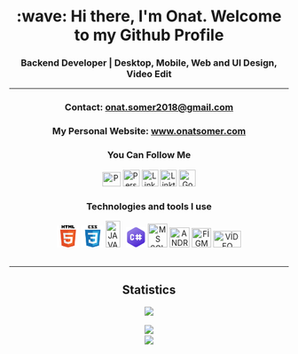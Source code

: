 <div align="center">

<h1> :wave: Hi there, I'm Onat. Welcome to my Github Profile </h1>
 <h3>Backend Developer | Desktop, Mobile, Web and UI Design, Video Edit</h3>
<hr>
</div>

<div align="center">
 
  ### Contact: <a href="mailto:onat.somer2018@gmail.com">onat.somer2018@gmail.com</a>
  ### My Personal Website: <a href="https://onatsomer.com" target="_blank">www.onatsomer.com</a>
</div>

<div align="center">
 
### You Can Follow Me
[<img height="26" width="33" src="https://cdn.discordapp.com/emojis/833150217242804285.png?size=96" title="Personal Twitter" />][twitter]
[<img height="30" width="30" src="https://cdn.discordapp.com/emojis/816305652242055188.png?size=96" title="Personal İnstagram" />][instagram]
[<img height="30" width="30" src="https://cdn.discordapp.com/emojis/922224305033601084.png?size=96" title="Linkedin" />][linkedn]
[<img height="30" width="30" src="https://cdn.discordapp.com/emojis/895117089638060052.png?size=96" title="Linktree" />][linktree]
[<img height="30" width="30" src="https://cdn.discordapp.com/emojis/972590731413843998.png?size=96" title="Google Play Developer Page" />][googleplay]
</div>

<div align="center">

### Technologies and tools I use
<img src="https://raw.githubusercontent.com/github/explore/80688e429a7d4ef2fca1e82350fe8e3517d3494d/topics/html/html.png" width="40" height="40" title="HTML5">
<img src="https://raw.githubusercontent.com/github/explore/80688e429a7d4ef2fca1e82350fe8e3517d3494d/topics/css/css.png" width="40" height="40" title="CSS">
<img src="https://i.hizliresim.com/shkcp89.png" width="26" height="48" style="margin-right:6px" title="JAVA">
<img src="https://raw.githubusercontent.com/github/explore/80688e429a7d4ef2fca1e82350fe8e3517d3494d/topics/csharp/csharp.png" width="37" height="37" title="C_SHARP">
<img src="https://i.hizliresim.com/5leaw4o.png" width="35" height="43" title="MS SQL SERVER">
<img src="https://i.hizliresim.com/bghszfl.png" width="36" height="36" title="ANDROİD">
<img src="https://profilinator.rishav.dev/skills-assets/figma-icon.svg" width="35" height="35" title="FİGMA">
<img src="https://i.hizliresim.com/9nk7q2d.png" width="50" height="30" title="VİDEO EDİT">
</div>


<br>


<div align="center">

<hr>
<h2>Statistics</h2>

![](https://komarev.com/ghpvc/?username=OnatSoft&color=blue)

<img src="https://github-readme-stats.vercel.app/api?username=OnatSoft&show_icons=true&theme=merko&title_color=FDFAFA&text_color=FDFAFA&icon_color=FDFAFA&bg_color=324C97&locale=en&hide_border=false&card_width=450&include_all_commits=true">
<br>
<img src="https://github-readme-stats.vercel.app/api/top-langs/?username=OnatSoft&layout=compact&langs_count=10&theme=merko&locale=en&hide_border=false&bg_color=324C97&title_color=FDFAFA&card_width=450&text_color=FDFAFA">
</div>









[twitter]:https://www.twitter.com/onatsoft
[instagram]:https://www.instagram.com/onat2016
[instagram2]:https://www.instagram.com/appdev_support
[linkedn]:https://www.linkedin.com/in/onatsoft
[facebook]:https://www.facebook.com/onat2016
[linktree]:https://linktr.ee/onatt2645
[googleplay]:https://play.google.com/store/apps/dev?id=8102833443910864978
